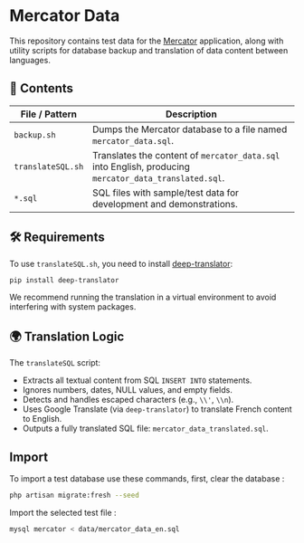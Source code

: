 # Mercator Data

This repository contains test data for the [Mercator](https://github.com/dbarzin/mercator) application,
along with utility scripts for database backup and translation of data content between languages.

## 📁 Contents

| File / Pattern        | Description |
|------------------------|-------------|
| `backup.sh`            | Dumps the Mercator database to a file named `mercator_data.sql`. |
| `translateSQL.sh`      | Translates the content of `mercator_data.sql` into English, producing `mercator_data_translated.sql`. |
| `*.sql`                | SQL files with sample/test data for development and demonstrations. |

## 🛠 Requirements

To use `translateSQL.sh`, you need to install [deep-translator](https://pypi.org/project/deep-translator/):

```bash
pip install deep-translator
````

We recommend running the translation in a virtual environment to avoid interfering with system packages.

## 🌍 Translation Logic

The `translateSQL` script:

* Extracts all textual content from SQL `INSERT INTO` statements.
* Ignores numbers, dates, NULL values, and empty fields.
* Detects and handles escaped characters (e.g., `\\'`, `\\n`).
* Uses Google Translate (via `deep-translator`) to translate French content to English.
* Outputs a fully translated SQL file: `mercator_data_translated.sql`.

## Import

To import a test database use these commands, first, clear the database :

```bash
php artisan migrate:fresh --seed
```

Import the selected test file :

```bash
mysql mercator < data/mercator_data_en.sql
```
